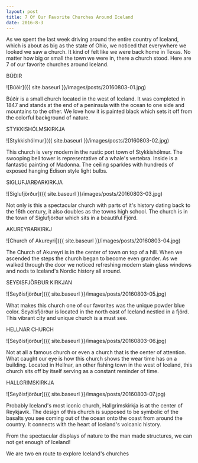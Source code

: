 ```yaml
---
layout: post
title: 7 Of Our Favorite Churches Around Iceland
date: 2016-8-3
---
```


As we spent the last week driving around the entire country of Iceland, which is about as big as the state of Ohio, we noticed that everywhere we looked we saw a church. It kind of felt like we were back home in Texas. No matter how big or small the town we were in, there a church stood. Here are 7 of our favorite churches around Iceland.  

BÚÐIR

![Búðir]({{ site.baseurl }}/images/posts/20160803-01.jpg)

Búðir is a small church located in the west of Iceland. It was completed in 1847 and stands at the end of a peninsula with the ocean to one side and mountains to the other. We love how it is painted black which sets it off from the colorful background of nature. 

STYKKISHÓLMSKIRKJA

![Stykkishólmur]({{ site.baseurl }}/images/posts/20160803-02.jpg)

This church is very modern in the rustic port town of Stykkishólmur. The swooping bell tower is representative of a whale's vertebra. Inside is a fantastic painting of Madonna. The ceiling sparkles with hundreds of exposed hanging Edison style light bulbs. 

SIGLUFJARÐARKIRKJA

![Siglufjörður]({{ site.baseurl }}/images/posts/20160803-03.jpg)

Not only is this a spectacular church with parts of it's history dating back to the 16th century, it also doubles as the towns high school. The church is in the town of Siglufjörður which sits in a beautiful Fjörd. 

AKUREYRARKIRKJ

![Church of Akureyri]({{ site.baseurl }}/images/posts/20160803-04.jpg)

The Church of Akureyri is in the center of town on top of a hill. When we ascended the steps the church began to become even grander. As we walked through the door we noticed refreshing modern stain glass windows and nods to Iceland's Nordic history all around. 

SEYÐISFJÖRÐUR KIRKJAN

![Seyðisfjörður]({{ site.baseurl }}/images/posts/20160803-05.jpg)

What makes this church one of our favorites was the unique powder blue color. Seyðisfjörður is located in the north east of Iceland nestled in a fjörd. This vibrant city and unique church is a must see.

HELLNAR CHURCH

![Seyðisfjörður]({{ site.baseurl }}/images/posts/20160803-06.jpg)

Not at all a famous church or even a church that is the center of attention. What caught our eye is how this church shows the wear time has on a building. Located in Hellnar, an other fishing town in the west of Iceland, this church sits off by itself serving as a constant reminder of time. 

HALLGRIMSKIRKJA

![Seyðisfjörður]({{ site.baseurl }}/images/posts/20160803-07.jpg)

Probably Iceland's most iconic church, Hallgrimskirkja is at the center of Reykjavik. The design of this church is supposed to be symbolic of the basalts you see coming out of the ocean onto the coast from around the country. It connects with the heart of Iceland's volcanic history.

From the spectacular displays of nature to the man made structures, we can not get enough of Iceland!

We are two en route to explore Iceland's churches